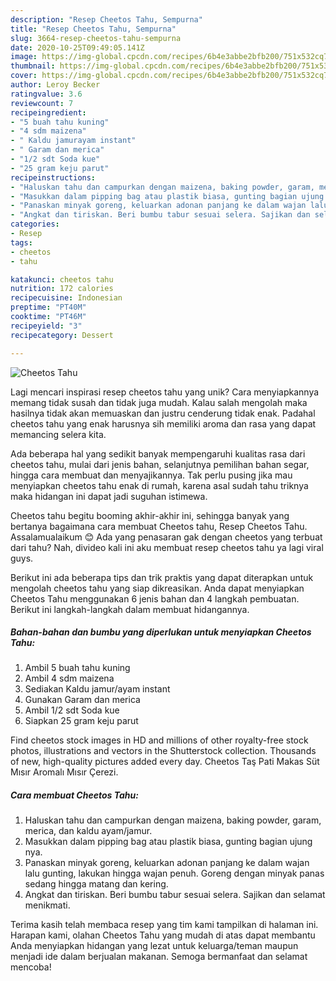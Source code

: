 ```yaml
---
description: "Resep Cheetos Tahu, Sempurna"
title: "Resep Cheetos Tahu, Sempurna"
slug: 3664-resep-cheetos-tahu-sempurna
date: 2020-10-25T09:49:05.141Z
image: https://img-global.cpcdn.com/recipes/6b4e3abbe2bfb200/751x532cq70/cheetos-tahu-foto-resep-utama.jpg
thumbnail: https://img-global.cpcdn.com/recipes/6b4e3abbe2bfb200/751x532cq70/cheetos-tahu-foto-resep-utama.jpg
cover: https://img-global.cpcdn.com/recipes/6b4e3abbe2bfb200/751x532cq70/cheetos-tahu-foto-resep-utama.jpg
author: Leroy Becker
ratingvalue: 3.6
reviewcount: 7
recipeingredient:
- "5 buah tahu kuning"
- "4 sdm maizena"
- " Kaldu jamurayam instant"
- " Garam dan merica"
- "1/2 sdt Soda kue"
- "25 gram keju parut"
recipeinstructions:
- "Haluskan tahu dan campurkan dengan maizena, baking powder, garam, merica, dan kaldu ayam/jamur."
- "Masukkan dalam pipping bag atau plastik biasa, gunting bagian ujung nya."
- "Panaskan minyak goreng, keluarkan adonan panjang ke dalam wajan lalu gunting, lakukan hingga wajan penuh. Goreng dengan minyak panas sedang hingga matang dan kering."
- "Angkat dan tiriskan. Beri bumbu tabur sesuai selera. Sajikan dan selamat menikmati."
categories:
- Resep
tags:
- cheetos
- tahu

katakunci: cheetos tahu 
nutrition: 172 calories
recipecuisine: Indonesian
preptime: "PT40M"
cooktime: "PT46M"
recipeyield: "3"
recipecategory: Dessert

---
```



![Cheetos Tahu](https://img-global.cpcdn.com/recipes/6b4e3abbe2bfb200/751x532cq70/cheetos-tahu-foto-resep-utama.jpg)

Lagi mencari inspirasi resep cheetos tahu yang unik? Cara menyiapkannya memang tidak susah dan tidak juga mudah. Kalau salah mengolah maka hasilnya tidak akan memuaskan dan justru cenderung tidak enak. Padahal cheetos tahu yang enak harusnya sih memiliki aroma dan rasa yang dapat memancing selera kita.

Ada beberapa hal yang sedikit banyak mempengaruhi kualitas rasa dari cheetos tahu, mulai dari jenis bahan, selanjutnya pemilihan bahan segar, hingga cara membuat dan menyajikannya. Tak perlu pusing jika mau menyiapkan cheetos tahu enak di rumah, karena asal sudah tahu triknya maka hidangan ini dapat jadi suguhan istimewa.

Cheetos tahu begitu booming akhir-akhir ini, sehingga banyak yang bertanya bagaimana cara membuat Cheetos tahu, Resep Cheetos Tahu. Assalamualaikum 😊 Ada yang penasaran gak dengan cheetos yang terbuat dari tahu? Nah, divideo kali ini aku membuat resep cheetos tahu ya lagi viral guys.


Berikut ini ada beberapa tips dan trik praktis yang dapat diterapkan untuk mengolah cheetos tahu yang siap dikreasikan. Anda dapat menyiapkan Cheetos Tahu menggunakan 6 jenis bahan dan 4 langkah pembuatan. Berikut ini langkah-langkah dalam membuat hidangannya.

<!--inarticleads1-->

##### Bahan-bahan dan bumbu yang diperlukan untuk menyiapkan Cheetos Tahu:

1. Ambil 5 buah tahu kuning
1. Ambil 4 sdm maizena
1. Sediakan  Kaldu jamur/ayam instant
1. Gunakan  Garam dan merica
1. Ambil 1/2 sdt Soda kue
1. Siapkan 25 gram keju parut


Find cheetos stock images in HD and millions of other royalty-free stock photos, illustrations and vectors in the Shutterstock collection. Thousands of new, high-quality pictures added every day. Cheetos Taş Pati Makas Süt Mısır Aromalı Mısır Çerezi. 

<!--inarticleads2-->

##### Cara membuat Cheetos Tahu:

1. Haluskan tahu dan campurkan dengan maizena, baking powder, garam, merica, dan kaldu ayam/jamur.
1. Masukkan dalam pipping bag atau plastik biasa, gunting bagian ujung nya.
1. Panaskan minyak goreng, keluarkan adonan panjang ke dalam wajan lalu gunting, lakukan hingga wajan penuh. Goreng dengan minyak panas sedang hingga matang dan kering.
1. Angkat dan tiriskan. Beri bumbu tabur sesuai selera. Sajikan dan selamat menikmati.




Terima kasih telah membaca resep yang tim kami tampilkan di halaman ini. Harapan kami, olahan Cheetos Tahu yang mudah di atas dapat membantu Anda menyiapkan hidangan yang lezat untuk keluarga/teman maupun menjadi ide dalam berjualan makanan. Semoga bermanfaat dan selamat mencoba!
